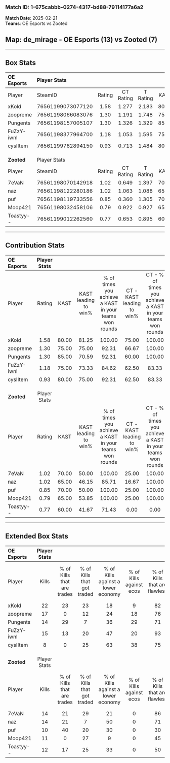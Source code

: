 ### Match ID: 1-675cabbb-0274-4317-bd88-79114177a6a2  
**Match Date**: 2025-02-21  
**Teams**: OE Esports vs Zooted  

## **Map**: de_mirage - OE Esports (13) vs Zooted (7)  
---  

## Box Stats  

| **OE Esports** | Player Stats      |        |           |          |       |      |       |         |        |      |     |
| :- | :- | :-: | :-: | :-: | :-: | :-: | :-: | :-: | :-: | :-: | :-: |
| Player         | SteamID           | Rating | CT Rating | T Rating | KAST  | ADR  | Kills | Assists | Deaths | K/D  | HS% |
| xKold          | 76561199073077120 |  1.58  |   1.277   |  2.183   | 80.00 | 89.6 |  22   |    4    |   12   | 1.83 | 31  |
| zoopreme       | 76561198066083076 |  1.30  |   1.191   |  1.748   | 75.00 | 87.6 |  17   |    4    |   13   | 1.31 | 58  |
| Pungents       | 76561198157005107 |  1.30  |   1.326   |  1.329   | 85.00 | 73.5 |  14   |    9    |   10   | 1.40 | 42  |
| FuZzY-iwnl     | 76561198377964700 |  1.18  |   1.053   |  1.595   | 75.00 | 85.5 |  15   |    5    |   14   | 1.07 | 33  |
| cysIItem       | 76561199762894150 |  0.93  |   0.713   |  1.484   | 80.00 | 67.7 |   8   |    9    |   12   | 0.67 | 75  |
|                |                   |        |           |          |       |      |       |         |        |      |     |
|                |                   |        |           |          |       |      |       |         |        |      |     |
|                |                   |        |           |          |       |      |       |         |        |      |     |
| **Zooted**     | Player Stats      |        |           |          |       |      |       |         |        |      |     |
| Player         | SteamID           | Rating | CT Rating | T Rating | KAST  | ADR  | Kills | Assists | Deaths | K/D  | HS% |
| 7eVaN          | 76561198070142918 |  1.02  |   0.649   |  1.397   | 70.00 | 63.9 |  14   |    3    |   14   | 1.00 | 50  |
| naz            | 76561198122280186 |  1.02  |   1.063   |  1.088   | 65.00 | 74.9 |  14   |    2    |   14   | 1.00 | 50  |
| puf            | 76561198119733556 |  0.85  |   0.360   |  1.305   | 70.00 | 54.3 |  10   |    3    |   13   | 0.77 | 30  |
| Moop421        | 76561198032458106 |  0.79  |   0.922   |  0.927   | 65.00 | 73.1 |  11   |    4    |   18   | 0.61 | 90  |
| Toastyy--      | 76561199012262560 |  0.77  |   0.653   |  0.895   | 60.00 | 62.7 |  12   |    1    |   17   | 0.71 | 66  |
---  

## Contribution Stats  

| **OE Esports** | Player Stats |       |                      |                                                        |                           |                                                             |                          |                                                            |
| :- | :-: | :-: | :-: | :-: | :-: | :-: | :-: | :-: |
| Player         |    Rating    | KAST  | KAST leading to win% | % of times you achieve a KAST in your teams won rounds | CT - KAST leading to win% | CT - % of times you achieve a KAST in your teams won rounds | T - KAST leading to win% | T - % of times you achieve a KAST in your teams won rounds |
| xKold          |     1.58     | 80.00 |        81.25         |                         100.00                         |           75.00           |                           100.00                            |          87.50           |                           100.00                           |
| zoopreme       |     1.30     | 75.00 |        75.00         |                         92.31                          |           66.67           |                           100.00                            |          85.71           |                           85.71                            |
| Pungents       |     1.30     | 85.00 |        70.59         |                         92.31                          |           60.00           |                           100.00                            |          85.71           |                           85.71                            |
| FuZzY-iwnl     |     1.18     | 75.00 |        73.33         |                         84.62                          |           62.50           |                            83.33                            |          85.71           |                           85.71                            |
| cysIItem       |     0.93     | 80.00 |        75.00         |                         92.31                          |           62.50           |                            83.33                            |          87.50           |                           100.00                           |
|                |              |       |                      |                                                        |                           |                                                             |                          |                                                            |
|                |              |       |                      |                                                        |                           |                                                             |                          |                                                            |
|                |              |       |                      |                                                        |                           |                                                             |                          |                                                            |
| **Zooted**     | Player Stats |       |                      |                                                        |                           |                                                             |                          |                                                            |
| Player         |    Rating    | KAST  | KAST leading to win% | % of times you achieve a KAST in your teams won rounds | CT - KAST leading to win% | CT - % of times you achieve a KAST in your teams won rounds | T - KAST leading to win% | T - % of times you achieve a KAST in your teams won rounds |
| 7eVaN          |     1.02     | 70.00 |        50.00         |                         100.00                         |           25.00           |                           100.00                            |          60.00           |                           100.00                           |
| naz            |     1.02     | 65.00 |        46.15         |                         85.71                          |           16.67           |                           100.00                            |          71.43           |                           83.33                            |
| puf            |     0.85     | 70.00 |        50.00         |                         100.00                         |           25.00           |                           100.00                            |          60.00           |                           100.00                           |
| Moop421        |     0.79     | 65.00 |        53.85         |                         100.00                         |           25.00           |                           100.00                            |          66.67           |                           100.00                           |
| Toastyy--      |     0.77     | 60.00 |        41.67         |                         71.43                          |           0.00            |                            0.00                             |          62.50           |                           83.33                            |
---  

## Extended Box Stats  

| **OE Esports** | Player Stats |                            |                            |                                    |                         |                              |                                 |        |                             |                                     |                          |                               |                            |
| :- | :-: | :-: | :-: | :-: | :-: | :-: | :-: | :-: | :-: | :-: | :-: | :-: | :-: |
| Player         |    Kills     | % of Kills that are trades | % of Kills that got traded | % of Kills against a lower economy | % of Kills against ecos | % of Kills that are flawless | % of Kills that are close duels | Deaths | % of Deaths that get traded | % of Deaths against a lower economy | % of Deaths against ecos | % of Deaths that are flawless | % of Deaths that are close |
| xKold          |      22      |             23             |             23             |                 18                 |            9            |              82              |                0                |   12   |             17              |                 17                  |            8             |              92               |             0              |
| zoopreme       |      17      |             0              |             12             |                 24                 |           18            |              76              |               12                |   13   |             31              |                 15                  |            8             |              62               |             8              |
| Pungents       |      14      |             29             |             7              |                 36                 |           29            |              71              |                0                |   10   |             10              |                  0                  |            0             |              40               |             10             |
| FuZzY-iwnl     |      15      |             13             |             20             |                 47                 |           20            |              93              |                0                |   14   |             21              |                 21                  |            7             |              79               |             7              |
| cysIItem       |      8       |             0              |             25             |                 63                 |           38            |              75              |                0                |   12   |             25              |                  8                  |            0             |              25               |             25             |
|                |              |                            |                            |                                    |                         |                              |                                 |        |                             |                                     |                          |                               |                            |
|                |              |                            |                            |                                    |                         |                              |                                 |        |                             |                                     |                          |                               |                            |
|                |              |                            |                            |                                    |                         |                              |                                 |        |                             |                                     |                          |                               |                            |
| **Zooted**     | Player Stats |                            |                            |                                    |                         |                              |                                 |        |                             |                                     |                          |                               |                            |
| Player         |    Kills     | % of Kills that are trades | % of Kills that got traded | % of Kills against a lower economy | % of Kills against ecos | % of Kills that are flawless | % of Kills that are close duels | Deaths | % of Deaths that get traded | % of Deaths against a lower economy | % of Deaths against ecos | % of Deaths that are flawless | % of Deaths that are close |
| 7eVaN          |      14      |             21             |             29             |                 21                 |            0            |              86              |                0                |   14   |             14              |                 14                  |            0             |              79               |             0              |
| naz            |      14      |             21             |             7              |                 50                 |            0            |              71              |                0                |   14   |             14              |                 21                  |            0             |              93               |             0              |
| puf            |      10      |             40             |             20             |                 30                 |            0            |              30              |               30                |   13   |             23              |                 15                  |            0             |              85               |             0              |
| Moop421        |      11      |             0              |             27             |                 9                  |            0            |              45              |                9                |   18   |             28              |                 22                  |            0             |              67               |             0              |
| Toastyy--      |      12      |             17             |             25             |                 33                 |            0            |              50              |               17                |   17   |              6              |                 18                  |            0             |              82               |             12             |
